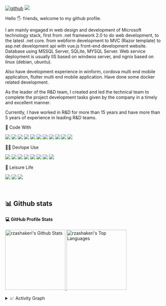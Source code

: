 [![github](https://img.shields.io/badge/lpyedge-5C2D91.svg?style=for-the-badge&logo=github&logoColor=white)](https://github.com/lpyedge/)
![](https://komarev.com/ghpvc/?username=lpyedge&label=PROFILE+VIEWS&style=for-the-badge&color=brightgreen)


Hello 🖐️ friends, welcome to my github profile.

I am mainly engaged in web design and development of Microsoft technology stack, first from .net framework 2.0 to do web development, to the latest .net core. from webform development to MVC (Razor template) to asp.net development api with vue.js front-end development website. Database using MSSQL Server, SQLite, MYSQL Server. Web service deployment is usually IIS based on windwos server, and ngnix based on linux (debian, ubuntu).

Also have development experience in winform, cordova multi end mobile application, flutter multi end mobile application. Have done some docker related development.

As the leader of the R&D team, I created and led the technical team to complete the project development tasks given by the company in a timely and excellent manner.

Currently, I have worked in R&D for more than 15 years and have more than 5 years of experience in leading R&D teams.

🔣 Code With

![](https://img.shields.io/badge/C%23-239120?style=for-the-badge&logo=c-sharp&logoColor=white)
![](https://img.shields.io/badge/.NET-5C2D91?style=for-the-badge&logo=.net&logoColor=white)
![](https://img.shields.io/badge/HTML5-E34F26?style=for-the-badge&logo=html5&logoColor=white)
![](https://img.shields.io/badge/CSS3-1572B6?&style=for-the-badge&logo=css3&logoColor=white)
![](https://img.shields.io/badge/JavaScript-F7DF1E?style=for-the-badge&logo=javascript&logoColor=white)
![](https://img.shields.io/badge/-Node.js-339933?style=for-the-badge&logo=node.js&logoColor=white)
![](https://img.shields.io/badge/-Vue.js-4FC08D?style=for-the-badge&logo=vue.js&logoColor=white)
![](https://img.shields.io/badge/-jQuery-0769AD?style=for-the-badge&logo=jquery&logoColor=white)
![](https://img.shields.io/badge/-Bootstrap-7952B3?style=for-the-badge&logo=bootstrap&logoColor=white)
![](https://img.shields.io/badge/-Quasar-1976D2?style=for-the-badge&logo=quasar&logoColor=white)
![](https://img.shields.io/badge/-Flutter-000000?style=for-the-badge&logo=flutter&logoColor=white)

👨‍💻 Devlope Use

![](https://img.shields.io/badge/-Visual%20Studio-5C2D91?style=for-the-badge&logo=visual-studio&logoColor=white)
![](https://img.shields.io/badge/-Git-F05032?style=for-the-badge&logo=git&logoColor=white)
![](https://img.shields.io/badge/-Docker-2496ED?style=for-the-badge&logo=docker&logoColor=white)
![](https://img.shields.io/badge/SQL%20Server-CC2927?&style=for-the-badge&logo=microsoft-sql-server&logoColor=white)
![](https://img.shields.io/badge/Couchbase-31C48D?&style=for-the-badge&logo=microsoft-sql-server&logoColor=white)
![](https://img.shields.io/badge/-Linux-EA2328?style=for-the-badge&logo=couchbase&logoColor=white)
![](https://img.shields.io/badge/-Selenium-43B02A?style=for-the-badge&logo=selenium&logoColor=white)
![](https://img.shields.io/badge/-Postman-43853d?style=for-the-badge&logo=postman&logoColor=white)
  
🏡 Leisure Life

![](https://img.shields.io/badge/-Border%20Collie-D77310?style=for-the-badge&logo=datadog&logoColor=white)
![](https://img.shields.io/badge/Pourover%20Coffee-2F2625?style=for-the-badge&logo=coffeescript&logoColor=white)
![](https://img.shields.io/badge/Camping-00B388?style=for-the-badge&logo=accusoft&logoColor=white)


&nbsp;
## 📊 Github stats


#### 💻 GitHub Profile Stats

<a href="#"><img alt="rzashakeri's Github Stats" src="https://github-readme-stats.vercel.app/api/?username=lpyedge&show_icons=true&count_private=true&theme=default&hide_border=true&bg_color=fff&title_color=00E676&icon_color=00E676" height="192px"/>
</a>
<a href="#"><img alt="rzashakeri's Top Languages" src="https://github-readme-stats.vercel.app/api/top-langs/?username=lpyedge&langs_count=8&layout=compact&theme=default&hide_border=true&bg_color=fff&title_color=000&icon_color=000&hide=Jupyter%20Notebook" height="192px"/>
</a>

<details>
  <summary>📈 Activity Graph</summary>
  <br/>
<a href="#"><img alt="rzashakeri's Activity Graph" src="https://activity-graph.herokuapp.com/graph/?username=lpyedge&bg_color=fff&color=000&line=00E676&point=000&hide_border=true" />
  </a>
</details>

